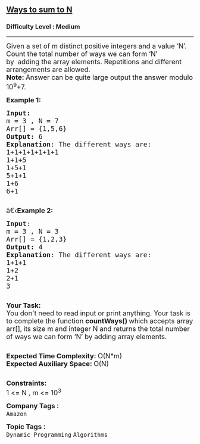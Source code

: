 <h2><a href="https://practice.geeksforgeeks.org/problems/ways-to-sum-to-n5759/1?page=3&difficulty[]=1&status[]=unsolved&company[]=Amazon&sortBy=submissions">Ways to sum to N</a></h2><h3>Difficulty Level : Medium</h3><hr><div class="problems_problem_content__Xm_eO"><p><span style="font-size:18px">Given a set of m distinct positive integers and a value ‘N’. Count the total number of ways we can form ‘N’ by&nbsp;&nbsp;adding&nbsp;the array elements. Repetitions and different arrangements are allowed.<br>
<strong>Note: </strong>Answer can be quite large&nbsp;output the answer modulo 10<sup>9</sup>+7.</span></p>

<p><span style="font-size:18px"><strong>Example 1:</strong></span></p>

<pre><span style="font-size:18px"><strong>Input:</strong>
m = 3 , N = 7
Arr[] = {1,5,6}
<strong>Output:</strong> 6
<strong>Explanation</strong>: The different ways are:
1+1+1+1+1+1+1
1+1+5
1+5+1
5+1+1
1+6
6+1</span></pre>

<p><br>
<span style="font-size:18px">â€‹<strong>Example 2:</strong></span></p>

<pre><span style="font-size:18px"><strong>Input</strong>: 
m = 3 , N = 3
Arr[] = {1,2,3}
<strong>Output:</strong> 4
<strong>Explanation</strong>: The different ways are:
1+1+1
1+2
2+1
3  </span>
</pre>

<p><br>
<span style="font-size:18px"><strong>Your Task:</strong><br>
You don't need to read input or print anything. Your task is to complete the function&nbsp;<strong>countWays()&nbsp;</strong>which accepts array arr[],<strong>&nbsp;</strong>its size m and integer N and returns the total number of ways we can form ‘N’ by adding&nbsp;array elements.</span></p>

<p><br>
<span style="font-size:18px"><strong>Expected Time Complexity:&nbsp;</strong>O(N*m)<br>
<strong>Expected Auxiliary Space:&nbsp;</strong>O(N)</span></p>

<p><br>
<span style="font-size:18px"><strong>Constraints:</strong><br>
1 &lt;= N , m &lt;= 10<sup>3</sup></span></p>
</div><p><span style=font-size:18px><strong>Company Tags : </strong><br><code>Amazon</code>&nbsp;<br><p><span style=font-size:18px><strong>Topic Tags : </strong><br><code>Dynamic Programming</code>&nbsp;<code>Algorithms</code>&nbsp;
